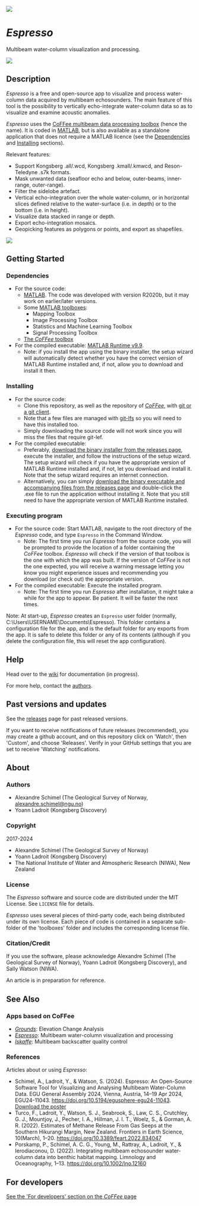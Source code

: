![](https://github.com/alexschimel/Espresso/blob/master/Espresso_resources/banner.png)

# *Espresso* 

Multibeam water-column visualization and processing.

[![](https://github.com/alexschimel/Espresso/blob/master/Espresso_resources/download.png)](https://github.com/alexschimel/Espresso/releases/download/v1.0.0/espresso_v1_setup.exe)

## Description

*Espresso* is a free and open-source app to visualize and process water-column data acquired by multibeam echosounders. The main feature of this tool is the possibility to vertically echo-integrate water-column data so as to visualize and examine acoustic anomalies.

*Espresso* uses the [CoFFee multibeam data processing toolbox](https://github.com/alexschimel/CoFFee) (hence the name). It is coded in [MATLAB](https://www.mathworks.com/products/matlab.html), but is also available as a standalone application that does not require a MATLAB licence (see the [Dependencies](#dependencies) and [Installing](#installing) sections).

Relevant features:
* Support Kongsberg .all/.wcd, Kongsberg .kmall/.kmwcd, and Reson-Teledyne .s7k formats.
* Mask unwanted data (seafloor echo and below, outer-beams, inner-range, outer-range).
* Filter the sidelobe artefact.
* Vertical echo-integration over the whole water-column, or in horizontal slices defined relative to the water-surface (i.e. in depth) or to the bottom (i.e. in height).
* Visualize data stacked in range or depth.
* Export echo-integration mosaics.
* Geopicking features as polygons or points, and export as shapefiles.

 ![](https://github.com/alexschimel/Espresso/blob/master/Espresso_resources/screenshot.png)

## Getting Started

### Dependencies

* For the source code:
  * [MATLAB](https://www.mathworks.com/products/matlab.html). The code was developed with version R2020b, but it may work on earlier/later versions.
  * Some [MATLAB toolboxes](https://www.mathworks.com/products.html):
    * Mapping Toolbox
    * Image Processing Toolbox
    * Statistics and Machine Learning Toolbox
    * Signal Processing Toolbox
  * [The *CoFFee* toolbox](https://github.com/alexschimel/CoFFee)
* For the compiled executable: [MATLAB Runtime v9.9](https://www.mathworks.com/products/compiler/matlab-runtime.html).
  * Note: if you install the app using the binary installer, the setup wizard will automatically detect whether you have the correct version of MATLAB Runtime installed and, if not, allow you to download and install it then.

### Installing

* For the source code: 
  * Clone this repository, as well as the repository of [*CoFFee*](https://github.com/alexschimel/CoFFee), with [git or a git client](https://git-scm.com/).
  * Note that a few files are managed with [git-lfs](https://git-lfs.com/) so you will need to have this installed too.
  * Simply downloading the source code will not work since you will miss the files that require git-lef.
* For the compiled executable: 
  * Preferably, [download the binary installer from the releases page](https://github.com/alexschimel/Espresso/releases), execute the installer, and follow the instructions of the setup wizard. The setup wizard will check if you have the appropriate version of MATLAB Runtime installed and, if not, let you download and install it. Note that the setup wizard requires an internet connection.
  * Alternatively, you can simply [download the binary executable and accompanying files from the releases page](https://github.com/alexschimel/Espresso/releases) and double-click the .exe file to run the application without installing it. Note that you still need to have the appropriate version of MATLAB Runtime installed.

### Executing program

* For the source code: Start MATLAB, navigate to the root directory of the *Espresso* code, and type `Espresso` in the Command Window.
  * Note: The first time you run *Espresso* from the source code, you will be prompted to provide the location of a folder containing the *CoFFee* toolbox. *Espresso* will check if the version of that toolbox is the one with which the app was built. If the version of *CoFFee* is not the one expected, you will receive a warning message letting you know you might experience issues and recommending you download (or check out) the appropriate version.
* For the compiled executable: Execute the installed program.
  * Note: The first time you run *Espresso* after installation, it might take a while for the app to appear. Be patient. It will be faster the next times.

Note: At start-up, *Espresso* creates an `Espresso` user folder (normally, C:\Users\USERNAME\Documents\Espresso). This folder contains a configuration file for the app, and is the default folder for any exports from the app. It is safe to delete this folder or any of its contents (although if you delete the configuration file, this will reset the app configuration).

## Help

Head over to the [wiki](https://github.com/alexschimel/Espresso/wiki) for documentation (in progress).

For more help, contact the [authors](#authors).

## Past versions and updates

See the [releases](https://github.com/alexschimel/Espresso/releases) page for past released versions. 

If you want to receive notifications of future releases (recommended), you may create a github account, and on this repository click on 'Watch', then 'Custom', and choose 'Releases'. Verify in your GitHub settings that you are set to receive 'Watching' notifications.

## About

### Authors

* Alexandre Schimel (The Geological Survey of Norway, alexandre.schimel@ngu.no)
* Yoann Ladroit (Kongsberg Discovery)

### Copyright

2017-2024
* Alexandre Schimel (The Geological Survey of Norway)
* Yoann Ladroit (Kongsberg Discovery)
* The National Institute of Water and Atmospheric Research (NIWA), New Zealand

### License

The _Espresso_ software and source code are distributed under the MIT License. See `LICENSE` file for details.

_Espresso_ uses several pieces of third-party code, each being distributed under its own license. Each piece of code is contained in a separate sub-folder of the 'toolboxes' folder and includes the corresponding license file.

### Citation/Credit

If you use the software, please acknowledge Alexandre Schimel (The Geological Survey of Norway), Yoann Ladroit (Kongsberg Discovery), and Sally Watson (NIWA). 

An article is in preparation for reference. 

## See Also

### Apps based on CoFFee
* [*Grounds*](https://github.com/alexschimel/Grounds): Elevation Change Analysis
* [*Espresso*](https://github.com/alexschimel/Espresso): Multibeam water-column visualization and processing
* [*Iskaffe*](https://github.com/alexschimel/Iskaffe): Multibeam backscatter quality control

### References 

Articles about or using _Espresso_:
* Schimel, A., Ladroit, Y., & Watson, S. (2024). Espresso: An Open-Source Software Tool for Visualizing and Analysing Multibeam Water-Column Data. EGU General Assembly 2024, Vienna, Austria, 14–19 Apr 2024, EGU24-11043. https://doi.org/10.5194/egusphere-egu24-11043. [Download the poster](https://github.com/alexschimel/Espresso/files/14979881/EGU24_Espresso_poster.pdf)
* Turco, F., Ladroit, Y., Watson, S. J., Seabrook, S., Law, C. S., Crutchley, G. J., Mountjoy, J., Pecher, I. A., Hillman, J. I. T., Woelz, S., & Gorman, A. R. (2022). Estimates of Methane Release From Gas Seeps at the Southern Hikurangi Margin, New Zealand. Frontiers in Earth Science, 10(March), 1–20. https://doi.org/10.3389/feart.2022.834047
* Porskamp, P., Schimel, A. C. G., Young, M., Rattray, A., Ladroit, Y., & Ierodiaconou, D. (2022). Integrating multibeam echosounder water‐column data into benthic habitat mapping. Limnology and Oceanography, 1–13. https://doi.org/10.1002/lno.12160

## For developers

[See the 'For developers' section on the *CoFFee* page](https://github.com/alexschimel/CoFFee)
